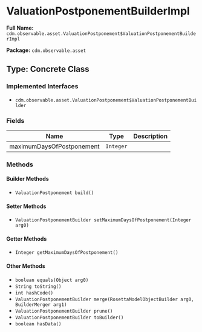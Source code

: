 # ValuationPostponementBuilderImpl

**Full Name:** `cdm.observable.asset.ValuationPostponement$ValuationPostponementBuilderImpl`

**Package:** `cdm.observable.asset`

## Type: Concrete Class

### Implemented Interfaces

- `cdm.observable.asset.ValuationPostponement$ValuationPostponementBuilder`

### Fields

| Name | Type | Description |
|------|------|-------------|
| maximumDaysOfPostponement | `Integer` |  |

### Methods

#### Builder Methods

- `ValuationPostponement build()`

#### Setter Methods

- `ValuationPostponementBuilder setMaximumDaysOfPostponement(Integer arg0)`

#### Getter Methods

- `Integer getMaximumDaysOfPostponement()`

#### Other Methods

- `boolean equals(Object arg0)`
- `String toString()`
- `int hashCode()`
- `ValuationPostponementBuilder merge(RosettaModelObjectBuilder arg0, BuilderMerger arg1)`
- `ValuationPostponementBuilder prune()`
- `ValuationPostponementBuilder toBuilder()`
- `boolean hasData()`

